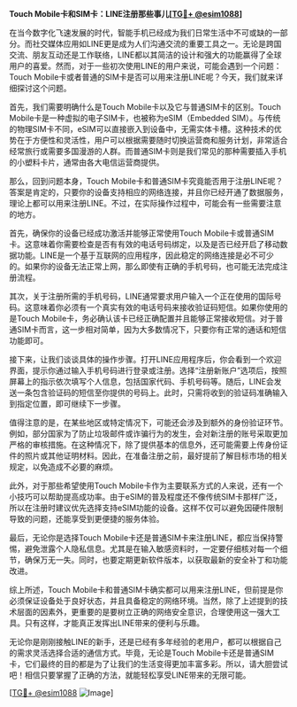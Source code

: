 **Touch Mobile卡和SIM卡：LINE注册那些事儿[[TG💪+ @esim1088](https://t.me/s/esim1088)]**

在当今数字化飞速发展的时代，智能手机已经成为我们日常生活中不可或缺的一部分。而社交媒体应用如LINE更是成为人们沟通交流的重要工具之一。无论是跨国交流、朋友互动还是工作联络，LINE都以其简洁的设计和强大的功能赢得了全球用户的喜爱。然而，对于一些初次使用LINE的用户来说，可能会遇到一个问题：Touch Mobile卡或者普通的SIM卡是否可以用来注册LINE呢？今天，我们就来详细探讨这个问题。

首先，我们需要明确什么是Touch Mobile卡以及它与普通SIM卡的区别。Touch Mobile卡是一种虚拟的电子SIM卡，也被称为eSIM（Embedded SIM）。与传统的物理SIM卡不同，eSIM可以直接嵌入到设备中，无需实体卡槽。这种技术的优势在于方便性和灵活性，用户可以根据需要随时切换运营商和服务计划，非常适合经常旅行或需要多国漫游的人群。而普通SIM卡则是我们常见的那种需要插入手机的小塑料卡片，通常由各大电信运营商提供。

那么，回到问题本身，Touch Mobile卡和普通SIM卡究竟能否用于注册LINE呢？答案是肯定的，只要你的设备支持相应的网络连接，并且你已经开通了数据服务，理论上都可以用来注册LINE。不过，在实际操作过程中，可能会有一些需要注意的地方。

首先，确保你的设备已经成功激活并能够正常使用Touch Mobile卡或普通SIM卡。这意味着你需要检查是否有有效的电话号码绑定，以及是否已经开启了移动数据功能。LINE是一个基于互联网的应用程序，因此稳定的网络连接是必不可少的。如果你的设备无法正常上网，那么即使有正确的手机号码，也可能无法完成注册流程。

其次，关于注册所需的手机号码，LINE通常要求用户输入一个正在使用的国际号码。这意味着你必须有一个真实有效的电话号码来接收验证码短信。如果你使用的是Touch Mobile卡，务必确认该卡已经正确配置并且能够正常接收短信。对于普通SIM卡而言，这一步相对简单，因为大多数情况下，只要你有正常的通话和短信功能即可。

接下来，让我们谈谈具体的操作步骤。打开LINE应用程序后，你会看到一个欢迎界面，提示你通过输入手机号码进行登录或注册。选择“注册新账户”选项后，按照屏幕上的指示依次填写个人信息，包括国家代码、手机号码等。随后，LINE会发送一条包含验证码的短信至你提供的号码上。此时，只需将收到的验证码准确输入到指定位置，即可继续下一步骤。

值得注意的是，在某些地区或特定情况下，可能还会涉及到额外的身份验证环节。例如，部分国家为了防止垃圾邮件或诈骗行为的发生，会对新注册的账号采取更加严格的审核措施。在这种情况下，除了提供基本的信息外，还可能需要上传身份证件的照片或其他证明材料。因此，在准备注册之前，最好提前了解目标市场的相关规定，以免造成不必要的麻烦。

此外，对于那些希望使用Touch Mobile卡作为主要联系方式的人来说，还有一个小技巧可以帮助提高成功率。由于eSIM的普及程度还不像传统SIM卡那样广泛，所以在注册时建议优先选择支持eSIM功能的设备。这样不仅可以避免因硬件限制导致的问题，还能享受到更便捷的服务体验。

最后，无论你是选择Touch Mobile卡还是普通SIM卡来注册LINE，都应当保持警惕，避免泄露个人隐私信息。尤其是在输入敏感资料时，一定要仔细核对每一个细节，确保万无一失。同时，也要定期更新软件版本，以获取最新的安全补丁和功能改进。

综上所述，Touch Mobile卡和普通SIM卡确实都可以用来注册LINE，但前提是你必须保证设备处于良好状态，并且具备稳定的网络环境。当然，除了上述提到的技术层面的因素外，更重要的是要树立正确的网络安全意识，合理使用这一强大工具。只有这样，才能真正发挥出LINE带来的便利与乐趣。

无论你是刚刚接触LINE的新手，还是已经有多年经验的老用户，都可以根据自己的需求灵活选择合适的通信方式。毕竟，无论是Touch Mobile卡还是普通SIM卡，它们最终的目的都是为了让我们的生活变得更加丰富多彩。所以，请大胆尝试吧！相信只要掌握了正确的方法，就能轻松享受LINE带来的无限可能。

[[TG💪+ @esim1088](https://t.me/s/esim1088) ![Image](https://i.postimg.cc/4NQfJmqS/Snipaste-2025-05-13-00-14-12.png)]